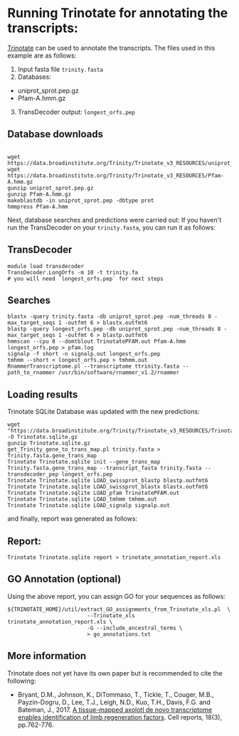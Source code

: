 # Running Trinotate for annotating the transcripts:

[Trinotate](https://github.com/Trinotate/Trinotate.github.io/wiki) can be used to annotate the transcripts. The files used in this example are as follows:

1. Input fasta file `trinity.fasta`
2. Databases:
  * uniprot_sprot.pep.gz
  * Pfam-A.hmm.gz
3. TransDecoder output: `longest_orfs.pep`


## Database downloads
```

wget https://data.broadinstitute.org/Trinity/Trinotate_v3_RESOURCES/uniprot_sprot.pep.gz
wget https://data.broadinstitute.org/Trinity/Trinotate_v3_RESOURCES/Pfam-A.hmm.gz
gunzip uniprot_sprot.pep.gz
gunzip Pfam-A.hmm.gz
makeblastdb -in uniprot_sprot.pep -dbtype prot
hmmpress Pfam-A.hmm
```


Next, database searches and predictions were carried out:
If you haven't run the TransDecoder on your `trinity.fasta`, you can run it as follows:

## TransDecoder

```
module load transdecoder
TransDecoder.LongOrfs -m 10 -t trinity.fa
# you will need `longest_orfs.pep` for next steps
```


## Searches

```
blastx -query trinity.fasta -db uniprot_sprot.pep -num_threads 8 -max_target_seqs 1 -outfmt 6 > blastx.outfmt6
blastp -query longest_orfs.pep -db uniprot_sprot.pep -num_threads 8 -max_target_seqs 1 -outfmt 6 > blastp.outfmt6
hmmscan --cpu 8 --domtblout TrinotatePFAM.out Pfam-A.hmm longest_orfs.pep > pfam.log
signalp -f short -n signalp.out longest_orfs.pep
tmhmm --short < longest_orfs.pep > tmhmm.out
RnammerTranscriptome.pl --transcriptome ttrinity.fasta --path_to_rnammer /usr/bin/software/rnammer_v1.2/rnammer
```

## Loading results

Trinotate SQLite Database was updated with the new predictions:
```
wget "https://data.broadinstitute.org/Trinity/Trinotate_v3_RESOURCES/Trinotate_v3.sqlite.gz" -O Trinotate.sqlite.gz
gunzip Trinotate.sqlite.gz
get_Trinity_gene_to_trans_map.pl trinity.fasta >  Trinity.fasta.gene_trans_map
Trinotate Trinotate.sqlite init --gene_trans_map Trinity.fasta.gene_trans_map --transcript_fasta trinity.fasta --transdecoder_pep longest_orfs.pep
Trinotate Trinotate.sqlite LOAD_swissprot_blastp blastp.outfmt6
Trinotate Trinotate.sqlite LOAD_swissprot_blastx blastx.outfmt6
Trinotate Trinotate.sqlite LOAD_pfam TrinotatePFAM.out
Trinotate Trinotate.sqlite LOAD_tmhmm tmhmm.out
Trinotate Trinotate.sqlite LOAD_signalp signalp.out
```

and finally, report was generated as follows:

## Report:
```
Trinotate Trinotate.sqlite report > trinotate_annotation_report.xls
```


## GO Annotation (optional)

Using the above report, you can assign GO for your sequences as follows:

```
${TRINOTATE_HOME}/util/extract_GO_assignments_from_Trinotate_xls.pl  \
                         --Trinotate_xls trinotate_annotation_report.xls \
                         -G --include_ancestral_terms \
                         > go_annotations.txt
```

## More information

Trinotate does not yet have its own paper but is recommended to cite the following:

* Bryant, D.M., Johnson, K., DiTommaso, T., Tickle, T., Couger, M.B., Payzin-Dogru, D., Lee, T.J., Leigh, N.D., Kuo, T.H., Davis, F.G. and Bateman, J., 2017. [A tissue-mapped axolotl de novo transcriptome enables identification of limb regeneration factors](https://pubmed.ncbi.nlm.nih.gov/28099853/). Cell reports, 18(3), pp.762-776. 
